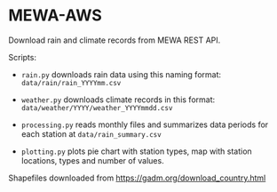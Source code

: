 # MEWA-AWS

Download rain and climate records from MEWA REST API.

Scripts:
* `rain.py` downloads rain data using this naming format:
`data/rain/rain_YYYYmm.csv`

* `weather.py` downloads climate records in this format: 
`data/weather/YYYY/weather_YYYYmmdd.csv`

* `processing.py` reads monthly files and summarizes data periods for each station at `data/rain_summary.csv`

* `plotting.py` plots pie chart with station types, map with station locations, types and number of values.

Shapefiles downloaded from https://gadm.org/download_country.html

